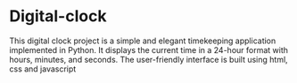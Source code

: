 # Digital-clock
This digital clock project is a simple and elegant timekeeping application implemented in Python. It displays the current time in a 24-hour format with hours, minutes, and seconds. The user-friendly interface is built using html, css and javascript
